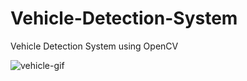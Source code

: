 # Vehicle-Detection-System
 Vehicle Detection System using OpenCV
 
 ![vehicle-gif](https://github.com/Pavankunchala/Vehicle-Detection-System/blob/main/vehicle.gif)
